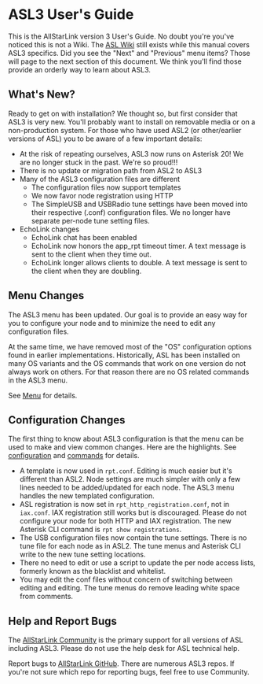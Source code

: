 # ASL3 User's Guide

This is the AllStarLink version 3 User's Guide. No doubt you're you've noticed this is not a Wiki. The [ASL Wiki](https://wiki.allstarlink.org) still exists while this manual covers ASL3 specifics. Did you see the "Next" and "Previous" menu items? Those will page to the next section of this document. We think you'll find those provide an orderly way to learn about ASL3.

## What's New?

Ready to get on with installation? We thought so, but first consider that ASL3 is very new. You'll probably want to install on removable media or on a non-production system. For those who have used ASL2 (or other/earlier versions of ASL) you to be aware of a few important details:

- At the risk of repeating ourselves, ASL3 now runs on Asterisk 20!  We are no longer stuck in the past.  We're so proud!!!
- There is no update or migration path from ASL2 to ASL3
- Many of the ASL3 configuration files are different
	- The configuration files now support templates
	- We now favor node registration using HTTP
	- The SimpleUSB and USBRadio tune settings have been moved into their respective (.conf) configuration files.  We no longer have separate per-node tune setting files.
- EchoLink changes
	- EchoLink chat has been enabled
	- EchoLink now honors the app\_rpt timeout timer.  A text message is sent to the client when they time out.
	- EchoLink longer allows clients to double.  A text message is sent to the client when they are doubling.

## Menu Changes

The ASL3 menu has been updated. Our goal is to provide an easy way for you to configure your node and to minimize the need to edit any configuration files.

At the same time, we have removed most of the "OS" configuration options found in earlier implementations. Historically, ASL has been installed on many OS variants and the OS commands that work on one version do not always work on others. For that reason there are no OS related commands in the ASL3 menu.

See [Menu](/user-guide/menu) for details.

## Configuration Changes

The first thing to know about ASL3 configuration is that the menu can be used to make and view common changes. Here are the highlights. See [configuration](/user-guide/config/) and [commands](/user-guide/commands/) for details.

- A template is now used in `rpt.conf`.  Editing is much easier but it's different than ASL2. Node settings are much simpler with only a few lines needed to be added/updated for each node. The ASL3 menu handles the new templated configuration.
- ASL registration is now set in `rpt_http_registration.conf`, not in `iax.conf`. IAX registration still works but is discouraged. Please do not configure your node for both HTTP and IAX registration. The new Asterisk CLI command is `rpt show registrations`.
- The USB configuration files now contain the tune settings. There is no tune file for each node as in ASL2. The tune menus and Asterisk CLI write to the new tune setting locations.
- There no need to edit or use a script to update the per node access lists, formerly known as the blacklist and whitelist.
- You may edit the conf files without concern of switching between editing and editing. The tune menus do remove leading white space from comments.

## Help and Report Bugs

The [AllStarLink Community](https://community.allstarlink.org/) is the primary support for all versions of ASL including ASL3. Please do not use the help desk for ASL technical help.

Report bugs to [AllStarLink GitHub](https://github.com/AllStarLink). There are numerous ASL3 repos. If you're not sure which repo for reporting bugs, feel free to use Community.